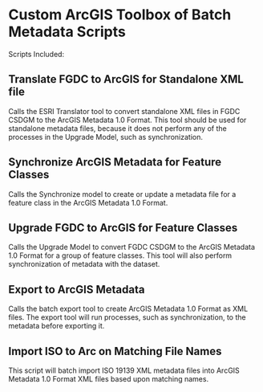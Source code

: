 # Custom ArcGIS Toolbox of Batch Metadata Scripts

Scripts Included:

## Translate FGDC to ArcGIS for Standalone XML file
Calls the ESRI Translator tool to convert standalone XML files in FGDC CSDGM to the ArcGIS Metadata 1.0 Format. This tool should be used for standalone metadata files, because it does not perform any of the processes in the Upgrade Model, such as synchronization.


## Synchronize ArcGIS Metadata for Feature Classes
Calls the Synchronize model to create or update a metadata file for a feature class in the ArcGIS Metadata 1.0 Format.

## Upgrade FGDC to ArcGIS for Feature Classes
Calls the Upgrade Model to convert FGDC CSDGM to the ArcGIS Metadata 1.0 Format for a group of feature classes. This tool will also perform synchronization of metadata with the dataset.

## Export to ArcGIS Metadata
Calls the batch export tool to create ArcGIS Metadata 1.0 Format as XML files. The export tool will run processes, such as synchronization, to the metadata before exporting it.

## Import ISO to Arc on Matching File Names
This script will batch import ISO 19139 XML metadata files into ArcGIS Metadata 1.0 Format XML files based upon matching names.